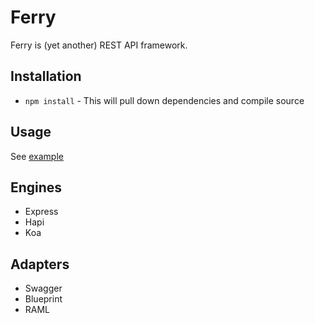 # Ferry

Ferry is (yet another) REST API framework.

## Installation

* `npm install` - This will pull down dependencies and compile source

## Usage

See [example](examples/express-swagger-disk)

## Engines

* Express
* Hapi
* Koa

## Adapters

* Swagger
* Blueprint
* RAML
